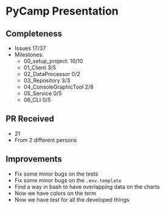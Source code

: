 # PyCamp Presentation

## Completeness
- Issues 17/37
- Milestones:
    - 00_setup_project: 10/10
    - 01_Client 3/5
    - 02_DataProcessor 0/2
    - 03_Repository 3/3
    - 04_ConsoleGraphicTool 2/8
    - 05_Service 0/5
    - 06_CLI 0/5

## PR Received
- 21
- From 2 different persons

## Improvements
- Fix some minor bugs on the tests
- Fix some minor bugs on the `.env.template`
- Find a way in bash to have overlapping data on the charts
- Now we have colors on the term
- Now we have test for all the developed things

